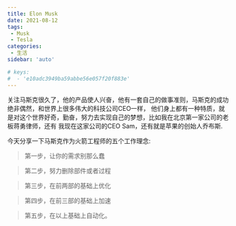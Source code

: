 ```yaml
---
title: Elon Musk
date: 2021-08-12
tags:
 - Musk
 - Tesla
categories: 
 - 生活
sidebar: 'auto'

# keys:
#  - 'e10adc3949ba59abbe56e057f20f883e'
---
```


关注马斯克很久了，他的产品使人兴奋，他有一套自己的做事准则，马斯克的成功绝非偶然，和世界上很多伟大的科技公司CEO一样，
他们身上都有一种特质，就是对这个世界好奇，勤奋，努力去实现自己的梦想，比如我在北京第一家公司的老板蒋勇律师，还有
我现在这家公司的CEO Sam，还有就是苹果的创始人乔布斯.

今天分享一下马斯克作为火箭工程师的五个工作理念:

> 第一步，让你的需求别那么蠢

> 第二步，努力删除部件或者过程

> 第三步，在前两部的基础上优化

> 第四步，在前三部的基础上加速

> 第五步，在以上基础上自动化。